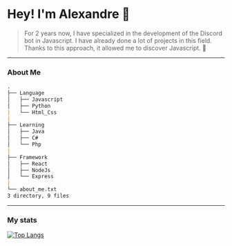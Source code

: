 # Hey! I'm Alexandre 👋

> For 2 years now, I have specialized in the development of the Discord bot in Javascript. I have already done a lot of projects in this field. Thanks to this approach,   it allowed me to discover Javascript. 🌙

---

### About Me

```md
.
├── Language
│   ├── Javascript
│   ├── Python
|   └── Html_Css
|
├── Learning
│   ├── Java
│   ├── C#
│   └── Php
|
├── Framework
│   ├── React
│   ├── NodeJs
│   └── Express
|
└── about_me.txt
3 directory, 9 files
```

---

### My stats
[![Top Langs](https://github-readme-stats.vercel.app/api/top-langs/?username=anuraghazra&layout=compact&theme=material-palenight)](https://github.com/anuraghazra/github-readme-stats)
